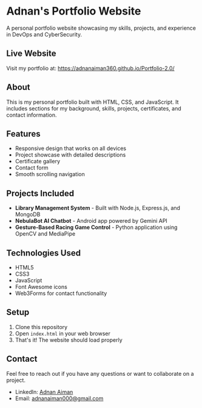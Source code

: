 # Adnan's Portfolio Website

A personal portfolio website showcasing my skills, projects, and experience in DevOps and CyberSecurity.

## Live Website

Visit my portfolio at: https://adnanaiman360.github.io/Portfolio-2.0/

## About

This is my personal portfolio built with HTML, CSS, and JavaScript. It includes sections for my background, skills, projects, certificates, and contact information.

## Features

- Responsive design that works on all devices
- Project showcase with detailed descriptions
- Certificate gallery
- Contact form
- Smooth scrolling navigation

## Projects Included

- **Library Management System** - Built with Node.js, Express.js, and MongoDB
- **NebulaBot AI Chatbot** - Android app powered by Gemini API
- **Gesture-Based Racing Game Control** - Python application using OpenCV and MediaPipe

## Technologies Used

- HTML5
- CSS3
- JavaScript
- Font Awesome icons
- Web3Forms for contact functionality

## Setup

1. Clone this repository
2. Open `index.html` in your web browser
3. That's it! The website should load properly

## Contact

Feel free to reach out if you have any questions or want to collaborate on a project.

- LinkedIn: [Adnan Aiman](https://www.linkedin.com/in/adnan-aiman-817698283/)
- Email: adnanaiman000@gmail.com